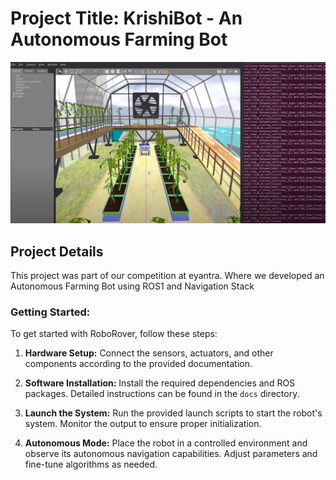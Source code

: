 # Project Title: KrishiBot - An Autonomous Farming Bot

![RoboRover](eyantra.PNG)

## Project Details

This project was part of our competition at eyantra. Where we developed an Autonomous Farming Bot using ROS1 and Navigation Stack



### Getting Started:

To get started with RoboRover, follow these steps:

1. **Hardware Setup:** Connect the sensors, actuators, and other components according to the provided documentation.

2. **Software Installation:** Install the required dependencies and ROS packages. Detailed instructions can be found in the `docs` directory.

3. **Launch the System:** Run the provided launch scripts to start the robot's system. Monitor the output to ensure proper initialization.

4. **Autonomous Mode:** Place the robot in a controlled environment and observe its autonomous navigation capabilities. Adjust parameters and fine-tune algorithms as needed.

